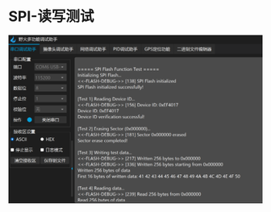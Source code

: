 # SPI-读写测试

![屏幕截图 2025-06-29 162815.png](https://raw.githubusercontent.com/hazy1k/My-drawing-bed/main/2025/06/29-16-28-26-屏幕截图%202025-06-29%20162815.png)
